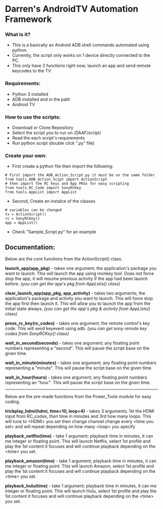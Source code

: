 # Darren's AndroidTV Automation Framework

### What is it?
* This is a basically an Android ADB shell commands automated using python.
* Currently, the script only works on 1 device directly connected to the PC.
* This only have 2 functions right now; launch an app and send remote keycodes to the TV

### Requirements:
* Python 3 installed
* ADB installed and in the path
* Android TV

### How to use the scripts:
* Download or Clone Repository
* Select the script you to run on /DAAF/script/
* Read the each script's requirements
* Run python script (double click ".py" file)

### Create your own:
* First create a python file then import the following:
```
# First import the ADB_Action_Script.py it must be on the same folder
from tools.ADB_Action_Scipt import ActionScript
# then import the RC keys and App PKGs for easy scripting
from tools.RC_Code import SonyRCKey
from tools.AppList import AppList
```
* Second, Create an instalce of the classes
```
# variables can be changed
tv = ActionScript()
rc = SonyRCKey()
app = AppList()
```
* Check "Sample_Script.py" for an example

## Documentation:
Below are the core functions from the ActionScript() class.

**launch_app(app_pkg)** - takes one argument; the application's package you want to launch. This will launch the app using monkey tool. Does not force stop the app, it will resume previous activity if the app had been launch before.
*(you can get the app's pkg from AppLists() class)*

**clear_launch_app(app_pkg, app_activity)** - takes two arguments; the application's package and activity you want to launch. This will force stop the app first then launch it. This will allow you to launch the app from the initial state always.
*(you can get the app's pkg & activity from AppLists() class)*

**press_rc_key(rc_codes)** - takes one argument; the remote control's key code. This will send keyevent using adb.
*(you can get sony remote key codes from SonyRCKey() class)*

**wait_in_second(seconds)** - takes one argument; any floating point numbers representing a "second". This will pause the script base on the given time.

**wait_in_minute(minutes)** - takes one argument; any floating point numbers representing a "minute". This will pause the script base on the given time.

**wait_in_hour(hours)** - takes one argument; any floating point numbers representing an "hour". This will pause the script base on the given time.

___
Below are the pre-made functions from the Power_Tools module for easy coding.

**trickplay_hdmi(hdmi, time=10, loop=4)** - takes 3 arguments; 1st the HDMI input from RC_codes, then time in minutes and 3rd how many loops. This will tune to \<HDMI\> you set then change channel change every \<time you set\> and will repeat depending on how many \<loop\> you specify

**playback_netflix(time)** - take 1 argument; playback time in minutes, it can me integer or floating point. This will launch Netflix, select 1st profile and play the 1st content it focuses and will continue playback depending on the \<time\> you set.

**playback_amazon(time)** - take 1 argument; playback time in minutes, it can me integer or floating point. This will launch Amazon, select 1st profile and play the 1st content it focuses and will continue playback depending on the \<time\> you set.

**playback_hulu(time)** - take 1 argument; playback time in minutes, it can me integer or floating point. This will launch Hulu, select 1st profile and play the 1st content it focuses and will continue playback depending on the \<time\> you set.
